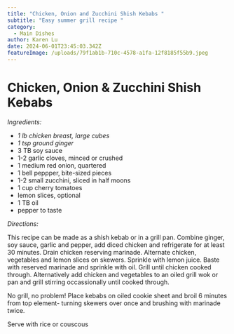 ```yaml
---
title: "Chicken, Onion and Zucchini Shish Kebabs "
subtitle: "Easy summer grill recipe "
category:
  - Main Dishes
author: Karen Lu
date: 2024-06-01T23:45:03.342Z
featureImage: /uploads/79f1ab1b-710c-4578-a1fa-12f8185f55b9.jpeg
---
```

# Chicken, Onion & Zucchini Shish Kebabs 

*Ingredients:*

* *1 lb chicken breast, large cubes*
* *1 tsp ground ginger* 
* 3 TB soy sauce
* 1-2 garlic cloves, minced or crushed
* 1 medium red onion, quartered
* 1 bell peppper, bite-sized pieces
* 1-2 small zucchini, sliced in half moons
* 1 cup cherry tomatoes
* lemon slices, optional
* 1 TB oil 
* pepper to taste

*Directions:*

This recipe can be made as a shish kebab or in a grill pan.  Combine ginger, soy sauce, garlic and pepper, add diced chicken and refrigerate for at least 30 minutes. Drain chicken reserving marinade.  Alternate chicken, vegetables and lemon slices on skewers. Sprinkle with lemon juice. Baste with reserved marinade and sprinkle with oil. Grill until chicken cooked through.  Alternatively add chicken and vegetables to an oiled grill wok or pan and grill stirring occassionally until cooked through.

No grill, no problem!  Place kebabs on oiled cookie sheet and broil 6 minutes from top element- turning skewers over once and brushing with marinade twice.

Serve with rice or couscous